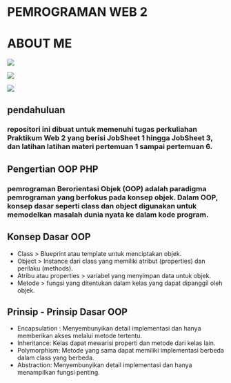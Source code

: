 # PEMROGRAMAN WEB 2

# ABOUT ME

[![](https://img.shields.io/badge/Nama-Ferina_Sheren-blue)](https://travis-ci.org/joemccann/dillinger)

[![](https://img.shields.io/badge/Kelas-TI_2B-yellow)](https://travis-ci.org/joemccann/dillinger)

[![](https://img.shields.io/badge/NIM-230302036-green)](https://travis-ci.org/joemccann/dillinger)


## pendahuluan
### repositori ini dibuat untuk memenuhi tugas perkuliahan Praktikum Web 2 yang berisi JobSheet 1 hingga JobSheet 3, dan latihan latihan materi pertemuan 1 sampai pertemuan 6.

## Pengertian OOP PHP

### pemrograman Berorientasi Objek (OOP) adalah paradigma pemrograman yang berfokus pada konsep objek. Dalam OOP, konsep dasar seperti class dan object digunakan untuk memodelkan masalah dunia nyata ke dalam kode program. 

## Konsep Dasar OOP
- Class > Blueprint atau template untuk menciptakan objek. 
- Object > Instance dari class yang memiliki atribut (properties) dan perilaku (methods).
- Atribu atau properties > variabel yang menyimpan data untuk objek.
- Metode > fungsi yang ditentukan dalam kelas yang dapat dipanggil oleh objek.

## Prinsip - Prinsip Dasar OOP
- Encapsulation : Menyembunyikan detail implementasi dan hanya memberikan akses melalui metode tertentu.
- Inheritance: Kelas dapat mewarisi properti dan metode dari kelas lain.
- Polymorphism: Metode yang sama dapat memiliki implementasi berbeda
dalam class yang berbeda.
- Abstraction: Menyembunyikan detail implementasi dan hanya menampilkan
fungsi penting.








